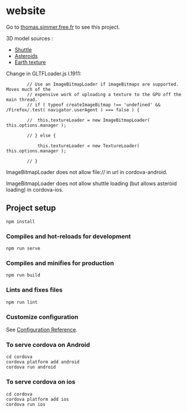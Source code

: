 # website

Go to [thomas.simmer.free.fr](http://thomas.simmer.free.fr) to see this project.

3D model sources :
 - [Shuttle](https://skfb.ly/6R6Iu)
 - [Asteroids](https://skfb.ly/COwN)
 - [Earth texture](http://planetpixelemporium.com/planets.html)

Change in GLTFLoader.js l.1911:
```
		// Use an ImageBitmapLoader if imageBitmaps are supported. Moves much of the
		// expensive work of uploading a texture to the GPU off the main thread.
		// if ( typeof createImageBitmap !== 'undefined' && /Firefox/.test( navigator.userAgent ) === false ) {

		// 	this.textureLoader = new ImageBitmapLoader( this.options.manager );

		// } else {

			this.textureLoader = new TextureLoader( this.options.manager );

		// }
```
ImageBitmapLoader does not allow file:// in url in cordova-android.

ImageBitmapLoader does not allow shuttle loading (but allows asteroid loading) in cordova-ios.


## Project setup
```
npm install
```

### Compiles and hot-reloads for development
```
npm run serve
```

### Compiles and minifies for production
```
npm run build
```

### Lints and fixes files
```
npm run lint
```

### Customize configuration
See [Configuration Reference](https://cli.vuejs.org/config/).

### To serve cordova on Android
```
cd cordova
cordova platform add android
cordova run android
```

### To serve cordova on ios
```
cd cordova
cordova platform add ios
cordova run ios
```

